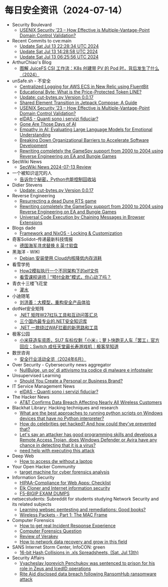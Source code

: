 # 每日安全资讯（2024-07-14）

- Security Boulevard
  - [USENIX Security ’23 – How Effective is Multiple-Vantage-Point Domain Control Validation?](https://securityboulevard.com/2024/07/usenix-security-23-how-effective-is-multiple-vantage-point-domain-control-validation/)
- Recent Commits to cve:main
  - [Update Sat Jul 13 22:28:34 UTC 2024](https://github.com/trickest/cve/commit/9f9853e723b967e5f0c1567de6f20aac72a122d7)
  - [Update Sat Jul 13 14:28:58 UTC 2024](https://github.com/trickest/cve/commit/2ebf1eac2c8c325f0e1d755f48efeb29ae41e17d)
  - [Update Sat Jul 13 06:25:56 UTC 2024](https://github.com/trickest/cve/commit/136bbb2b7b2ca62cc35ddd96430dbc0ccf7d62c8)
- ArthurChiao's Blog
  - [图解 JuiceFS CSI 工作流：K8s 创建带 PV 的 Pod 时，背后发生了什么（2024）](https://arthurchiao.github.io/blog/k8s-juicefs-csi-workflow-zh/)
- unSafe.sh - 不安全
  - [Centralized Logging for AWS ECS in New Relic using FluentBit](https://buaq.net/go-250430.html)
  - [Educational Byte: What is the Price-Protected Token LINE?](https://buaq.net/go-250431.html)
  - [Update: cut-bytes.py Version 0.0.17](https://buaq.net/go-250425.html)
  - [Shared Element Transition in Jetpack Compose: A Guide](https://buaq.net/go-250432.html)
  - [USENIX Security ’23 – How Effective is Multiple-Vantage-Point Domain Control Validation?](https://buaq.net/go-250437.html)
  - [eIDAS - Quanti sono i servizi fiduciar?](https://buaq.net/go-250424.html)
  - [Gone Are Those Days of AI](https://buaq.net/go-250433.html)
  - [Empathy in AI: Evaluating Large Language Models for Emotional Understanding](https://buaq.net/go-250434.html)
  - [Breaking Down Organizational Barriers to Accelerate Software Development](https://buaq.net/go-250435.html)
  - [Rewriting completely the GameSpy support from 2000 to 2004 using Reverse Engineering on EA and Bungie Games](https://buaq.net/go-250423.html)
- SecWiki News
  - [SecWiki News 2024-07-13 Review](http://www.sec-wiki.com/?2024-07-13)
- 一个被知识诅咒的人
  - [告诉你个秘密，Python也能控制回收站](https://blog.csdn.net/nokiaguy/article/details/140401001)
- Didier Stevens
  - [Update: cut-bytes.py Version 0.0.17](https://blog.didierstevens.com/2024/07/13/update-cut-bytes-py-version-0-0-17/)
- Reverse Engineering
  - [Resurrecting a dead Dune RTS game](https://www.reddit.com/r/ReverseEngineering/comments/1e2n02c/resurrecting_a_dead_dune_rts_game/)
  - [Rewriting completely the GameSpy support from 2000 to 2004 using Reverse Engineering on EA and Bungie Games](https://www.reddit.com/r/ReverseEngineering/comments/1e28xoe/rewriting_completely_the_gamespy_support_from/)
  - [Universal Code Execution by Chaining Messages in Browser Extensions](https://www.reddit.com/r/ReverseEngineering/comments/1e2iy94/universal_code_execution_by_chaining_messages_in/)
- Blogs  dade
  - [Framework and NixOS - Locking & Customization](https://0xda.de/blog/2024/07/framework-and-nixos-locking-customization/)
- 奇客Solidot–传递最新科技情报
  - [德国海军寻求替换 8 英寸软盘](https://www.solidot.org/story?sid=78684)
- 黑海洋 - WIKI
  - [Debian 安装使用 Cloud内核降低内存消耗](https://blog.upx8.com/4216)
- 看雪学苑
  - [How2模拟执行一个不同架构下的elf文件](https://mp.weixin.qq.com/s?__biz=MjM5NTc2MDYxMw==&mid=2458563598&idx=1&sn=8c1239bb0331664d4c560c917506b7fb&chksm=b18d848486fa0d928de9fe7b14e9edf01dac647afd843113a596dc400f155dd5321bf7f619bd&scene=58&subscene=0#rd)
  - [看雪课程讲师 | “预付全款”模式，你心动了吗？](https://mp.weixin.qq.com/s?__biz=MjM5NTc2MDYxMw==&mid=2458563598&idx=2&sn=9890dbf799ebce20b905b7b93762135f&chksm=b18d848486fa0d920ef519895a505181256de60386aa9eb1d726487a26fd52befa41e14a7aca&scene=58&subscene=0#rd)
- 青衣十三楼飞花堂
  - [灌水](https://mp.weixin.qq.com/s?__biz=MzUzMjQyMDE3Ng==&mid=2247487507&idx=1&sn=65be72e5e0f05e3f4a2dae0a447db496&chksm=fab2d32ccdc55a3a622a8f6edcbbb8be58449ca6d5cca59a938f6c03754c09d865c413877dd4&scene=58&subscene=0#rd)
- 小迪随笔
  - [刘洪善：大模型，重构安全产品体验](https://mp.weixin.qq.com/s?__biz=MzAxMjIyNDE4Mg==&mid=2651759280&idx=1&sn=9e75027afab43d7e9d6b8f5b0ed152e7&chksm=804f1169b738987f7fc3eac6fceafc46226817845604de582c7261566e7954049c8f3deecbe6&scene=58&subscene=0#rd)
- dotNet安全矩阵
  - [.NET 矩阵W27红队工具和互动问答汇总](https://mp.weixin.qq.com/s?__biz=MzUyOTc3NTQ5MA==&mid=2247493285&idx=1&sn=ae3373531a9f8b1b7148c22c69435a6d&chksm=fa594848cd2ec15ee5e5f1984cdae894c6bc47675165e567a063edd9e9600cf3f1b4110736fd&scene=58&subscene=0#rd)
  - [三个国内最专业的.NET安全知识库](https://mp.weixin.qq.com/s?__biz=MzUyOTc3NTQ5MA==&mid=2247493285&idx=2&sn=fb9f0427bd98cbd87c94bcfd656a58d7&chksm=fa594848cd2ec15e1c0be95f2cd6c71855161fb359abfba7292f9295bf232f2cfdd818a379d3&scene=58&subscene=0#rd)
  - [.NET 一款绕过WAF拦截的新思路和工具](https://mp.weixin.qq.com/s?__biz=MzUyOTc3NTQ5MA==&mid=2247493285&idx=3&sn=98a80b55aa58b09fee301cabb0c77345&chksm=fa594848cd2ec15e80af9910c51d92e5e242141203d71e6d70d70b45f8cc31be8e0cda5a5cfd&scene=58&subscene=0#rd)
- 极客公园
  - [小米获造车资质，SU7 车标仅剩「小米」；萝卜快跑无人车「罢工」官方回应；Switch 成任天堂最长寿游戏机｜极客早知道](https://mp.weixin.qq.com/s?__biz=MTMwNDMwODQ0MQ==&mid=2653047214&idx=1&sn=5c8d1a6bd59063eca4dfd02df0c4d7dd&chksm=7e5734184920bd0e0489a0c69bb16bc7d6b96b6ee1fa04b88bba45517c92891c2a6fc74eef51&scene=58&subscene=0#rd)
- 数世咨询
  - [安全行业活动全览（2024年6月）](https://mp.weixin.qq.com/s?__biz=MzkxNzA3MTgyNg==&mid=2247514125&idx=1&sn=0e1ae3a8f6ba7af86de95eea85a0b23a&chksm=c144cab0f63343a652f0ffdc5c67f6d3b456b63c3ba26517b7caf9766ad9f80e9c790b112a18&scene=58&subscene=0#rd)
- Over Security - Cybersecurity news aggregator
  - [NullBulge, un po’ di attivismo tra codice di malware e infostealer](https://www.insicurezzadigitale.com/nullbulge-un-po-di-attivismo-tra-codice-di-malware-e-infostealer/)
- Unsupervised Learning
  - [Should You Create a Personal or Business Brand?](https://danielmiessler.com/p/create-personal-business-brand)
- IT Service Management News
  - [eIDAS - Quanti sono i servizi fiduciar?](http://blog.cesaregallotti.it/2024/07/eidas-quanti-sono-i-servizi-fiduciar.html)
- The Hacker News
  - [AT&T Confirms Data Breach Affecting Nearly All Wireless Customers](https://thehackernews.com/2024/07/at-confirms-data-breach-affecting.html)
- Blackhat Library: Hacking techniques and research
  - [What are the best approaches to running python scripts on Windows devices that have no Python interpreter?](https://www.reddit.com/r/blackhat/comments/1e2lpcx/what_are_the_best_approaches_to_running_python/)
  - [How do celebrities get hacked? And how could they've prevented that?](https://www.reddit.com/r/blackhat/comments/1e26xgr/how_do_celebrities_get_hacked_and_how_could/)
  - [Let's say an attacker has good programming skills and develops a Remote Access Trojan, does Windows Defender or Avira have any chance in detecting that it is a virus?](https://www.reddit.com/r/blackhat/comments/1e1z47z/lets_say_an_attacker_has_good_programming_skills/)
  - [need help with executing this attack](https://www.reddit.com/r/blackhat/comments/1e20byb/need_help_with_executing_this_attack/)
- Deep Web
  - [How to access dw without a laptop](https://www.reddit.com/r/deepweb/comments/1e1wxp7/how_to_access_dw_without_a_laptop/)
- Your Open Hacker Community
  - [target machine for cyber forensics analysis](https://www.reddit.com/r/HowToHack/comments/1e22xe1/target_machine_for_cyber_forensics_analysis/)
- Information Security
  - [HIPAA-Compliance for Web Apps: Checklist](https://www.reddit.com/r/Information_Security/comments/1e2d1bi/hipaacompliance_for_web_apps_checklist/)
  - [Elk Cloner and Internet information security](https://www.reddit.com/r/Information_Security/comments/1e2ek0r/elk_cloner_and_internet_information_security/)
  - [F5-BIGIP EXAM DUMPS](https://www.reddit.com/r/Information_Security/comments/1e21wy6/f5bigip_exam_dumps/)
- netsecstudents: Subreddit for students studying Network Security and its related subjects
  - [Learning websec pentesting and remediations: Good books?](https://www.reddit.com/r/netsecstudents/comments/1e2b1uo/learning_websec_pentesting_and_remediations_good/)
  - [Wireless Packets - Part 1: The MAC Frame](https://www.reddit.com/r/netsecstudents/comments/1e241so/wireless_packets_part_1_the_mac_frame/)
- Computer Forensics
  - [How to get real Incident Response Experience](https://www.reddit.com/r/computerforensics/comments/1e2jq28/how_to_get_real_incident_response_experience/)
  - [Computer Forensics Question](https://www.reddit.com/r/computerforensics/comments/1e2o0l3/computer_forensics_question/)
  - [Review of Verakey](https://www.reddit.com/r/computerforensics/comments/1e2b2p9/review_of_verakey/)
  - [How to network data recovery and grow in this field](https://www.reddit.com/r/computerforensics/comments/1e2d991/how_to_network_data_recovery_and_grow_in_this/)
- SANS Internet Storm Center, InfoCON: green
  - [16-bit Hash Collisions in .xls Spreadsheets, (Sat, Jul 13th)](https://isc.sans.edu/diary/rss/31066)
- Security Affairs
  - [Vyacheslav Igorevich Penchukov was sentenced to prison for his role in Zeus and IcedID operations](https://securityaffairs.com/165693/cyber-crime/vyacheslav-igorevich-penchukov-sentenced-prison.html)
  - [Rite Aid disclosed data breach following RansomHub ransomware attack](https://securityaffairs.com/165674/data-breach/rite-aid-corporation-data-breach.html)
